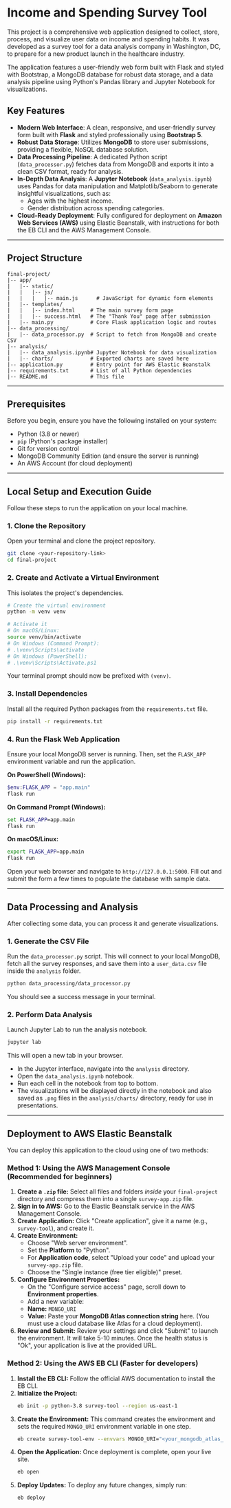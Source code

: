 # Income and Spending Survey Tool

This project is a comprehensive web application designed to collect, store, process, and visualize user data on income and spending habits. It was developed as a survey tool for a data analysis company in Washington, DC, to prepare for a new product launch in the healthcare industry.

The application features a user-friendly web form built with Flask and styled with Bootstrap, a MongoDB database for robust data storage, and a data analysis pipeline using Python's Pandas library and Jupyter Notebook for visualizations.

## Key Features

- **Modern Web Interface**: A clean, responsive, and user-friendly survey form built with **Flask** and styled professionally using **Bootstrap 5**.
- **Robust Data Storage**: Utilizes **MongoDB** to store user submissions, providing a flexible, NoSQL database solution.
- **Data Processing Pipeline**: A dedicated Python script (`data_processor.py`) fetches data from MongoDB and exports it into a clean CSV format, ready for analysis.
- **In-Depth Data Analysis**: A **Jupyter Notebook** (`data_analysis.ipynb`) uses Pandas for data manipulation and Matplotlib/Seaborn to generate insightful visualizations, such as:
  - Ages with the highest income.
  - Gender distribution across spending categories.
- **Cloud-Ready Deployment**: Fully configured for deployment on **Amazon Web Services (AWS)** using Elastic Beanstalk, with instructions for both the EB CLI and the AWS Management Console.

---

## Project Structure

```
final-project/
|-- app/
|   |-- static/
|   |   |-- js/
|   |   |   |-- main.js      # JavaScript for dynamic form elements
|   |-- templates/
|   |   |-- index.html     # The main survey form page
|   |   |-- success.html   # The "Thank You" page after submission
|   |-- main.py            # Core Flask application logic and routes
|-- data_processing/
|   |-- data_processor.py  # Script to fetch from MongoDB and create CSV
|-- analysis/
|   |-- data_analysis.ipynb# Jupyter Notebook for data visualization
|   |-- charts/            # Exported charts are saved here
|-- application.py         # Entry point for AWS Elastic Beanstalk
|-- requirements.txt       # List of all Python dependencies
|-- README.md              # This file
```

---

## Prerequisites

Before you begin, ensure you have the following installed on your system:

- Python (3.8 or newer)
- `pip` (Python's package installer)
- Git for version control
- MongoDB Community Edition (and ensure the server is running)
- An AWS Account (for cloud deployment)

---

## Local Setup and Execution Guide

Follow these steps to run the application on your local machine.

### 1. Clone the Repository

Open your terminal and clone the project repository.

```bash
git clone <your-repository-link>
cd final-project
```

### 2. Create and Activate a Virtual Environment

This isolates the project's dependencies.

```bash
# Create the virtual environment
python -m venv venv

# Activate it
# On macOS/Linux:
source venv/bin/activate
# On Windows (Command Prompt):
# .\venv\Scripts\activate
# On Windows (PowerShell):
# .\venv\Scripts\Activate.ps1
```

Your terminal prompt should now be prefixed with `(venv)`.

### 3. Install Dependencies

Install all the required Python packages from the `requirements.txt` file.

```bash
pip install -r requirements.txt
```

### 4. Run the Flask Web Application

Ensure your local MongoDB server is running. Then, set the `FLASK_APP` environment variable and run the application.

**On PowerShell (Windows):**

```powershell
$env:FLASK_APP = "app.main"
flask run
```

**On Command Prompt (Windows):**

```cmd
set FLASK_APP=app.main
flask run
```

**On macOS/Linux:**

```bash
export FLASK_APP=app.main
flask run
```

Open your web browser and navigate to `http://127.0.0.1:5000`. Fill out and submit the form a few times to populate the database with sample data.

---

## Data Processing and Analysis

After collecting some data, you can process it and generate visualizations.

### 1. Generate the CSV File

Run the `data_processor.py` script. This will connect to your local MongoDB, fetch all the survey responses, and save them into a `user_data.csv` file inside the `analysis` folder.

```bash
python data_processing/data_processor.py
```

You should see a success message in your terminal.

### 2. Perform Data Analysis

Launch Jupyter Lab to run the analysis notebook.

```bash
jupyter lab
```

This will open a new tab in your browser.

- In the Jupyter interface, navigate into the `analysis` directory.
- Open the `data_analysis.ipynb` notebook.
- Run each cell in the notebook from top to bottom.
- The visualizations will be displayed directly in the notebook and also saved as `.png` files in the `analysis/charts/` directory, ready for use in presentations.

---

## Deployment to AWS Elastic Beanstalk

You can deploy this application to the cloud using one of two methods:

### Method 1: Using the AWS Management Console (Recommended for beginners)

1. **Create a `.zip` file:** Select all files and folders _inside_ your `final-project` directory and compress them into a single `survey-app.zip` file.
2. **Sign in to AWS:** Go to the Elastic Beanstalk service in the AWS Management Console.
3. **Create Application:** Click "Create application", give it a name (e.g., `survey-tool`), and create it.
4. **Create Environment:**
   - Choose "Web server environment".
   - Set the **Platform** to "Python".
   - For **Application code**, select "Upload your code" and upload your `survey-app.zip` file.
   - Choose the "Single instance (free tier eligible)" preset.
5. **Configure Environment Properties:**
   - On the "Configure service access" page, scroll down to **Environment properties**.
   - Add a new variable:
   - **Name:** `MONGO_URI`
   - **Value:** Paste your **MongoDB Atlas connection string** here. (You must use a cloud database like Atlas for a cloud deployment).
6. **Review and Submit:** Review your settings and click "Submit" to launch the environment. It will take 5-10 minutes. Once the health status is "Ok", your application is live at the provided URL.

### Method 2: Using the AWS EB CLI (Faster for developers)

1. **Install the EB CLI:** Follow the official AWS documentation to install the EB CLI.
2. **Initialize the Project:**
   ```bash
   eb init -p python-3.8 survey-tool --region us-east-1
   ```
3. **Create the Environment:** This command creates the environment and sets the required `MONGO_URI` environment variable in one step.
   ```bash
   eb create survey-tool-env --envvars MONGO_URI="<your_mongodb_atlas_uri>"
   ```
4. **Open the Application:** Once deployment is complete, open your live site.
   ```bash
   eb open
   ```
5. **Deploy Updates:** To deploy any future changes, simply run:
   ```bash
   eb deploy
   ```
